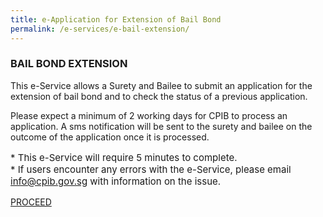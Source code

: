 ```yaml
---
title: e-Application for Extension of Bail Bond
permalink: /e-services/e-bail-extension/
---
```



### **BAIL BOND EXTENSION**

This e-Service allows a Surety and Bailee to submit an application for the extension of bail bond and to check the status of a previous application.

Please expect a minimum of 2 working days for CPIB to process an application. A sms notification will be sent to the surety and bailee on the outcome of the application once it is processed.

<p style="font-size:15px">
* This e-Service will require 5 minutes to complete.<br>
* If users encounter any errors with the e-Service, please email <a href = "mailto: info@cpib.gov.sg">info@cpib.gov.sg</a> with information on the issue.
</p>

<a class="button_special" href="https://bail.cpib.gov.sg">PROCEED</a>
